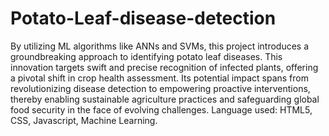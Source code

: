 # Potato-Leaf-disease-detection
By utilizing ML algorithms like ANNs and SVMs, this project introduces a groundbreaking approach to identifying potato leaf diseases. This innovation targets swift and precise recognition of infected plants, offering a pivotal shift in crop health assessment. 
Its potential impact spans from revolutionizing disease detection to empowering proactive interventions, thereby enabling sustainable agriculture practices and safeguarding global food security in the face of evolving challenges.
Language used: HTML5, CSS, Javascript, Machine Learning.
